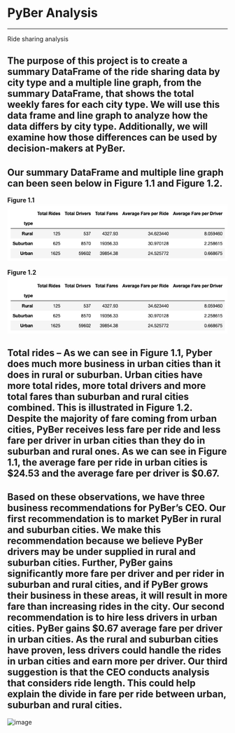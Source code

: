 # PyBer Analysis
---
Ride sharing analysis

## The purpose of this project is to create a summary DataFrame of the ride sharing data by city type and a multiple line graph, from the summary DataFrame, that shows the total weekly fares for each city type. We will use this data frame and line graph to analyze how the data differs by city type. Additionally, we will examine how those differences can be used by decision-makers at PyBer. 

## Our summary DataFrame and multiple line graph can been seen below in **Figure 1.1** and **Figure 1.2**. 

**Figure 1.1**
![figure_1_1.png](Resources/figure_1_1.png)

**Figure 1.2**
![figure_1_2.png](Resources/figure_1_2.png)

## Total rides – As we can see in **Figure 1.1**, Pyber does much more business in urban cities than it does in rural or suburban. Urban cities have more total rides, more total drivers and more total fares than suburban and rural cities combined. This is illustrated in **Figure 1.2**. Despite the majority of fare coming from urban cities, PyBer receives less fare per ride and less fare per driver in urban cities than they do in suburban and rural ones. As we can see in **Figure 1.1**, the average fare per ride in urban cities is $24.53 and the average fare per driver is $0.67. 

##  Based on these observations, we have three business recommendations for PyBer’s CEO. Our first recommendation is to market PyBer in rural and suburban cities. We make this recommendation because we believe PyBer drivers may be under supplied in rural and suburban cities. Further, PyBer gains significantly more fare per driver and per rider in suburban and rural cities, and if PyBer grows their business in these areas, it will result in more fare than increasing rides in the city. Our second recommendation is to hire less drivers in urban cities. PyBer gains $0.67 average fare per driver in urban cities. As the rural and suburban cities have proven, less drivers could handle the rides in urban cities and earn more per driver. Our third suggestion is that the CEO conducts analysis that considers ride length. This could help explain the divide in fare per ride between urban, suburban and rural cities. 
![image](https://user-images.githubusercontent.com/95889360/182747383-1af682dc-4fdb-46b4-a014-f816d5ebc020.png)
